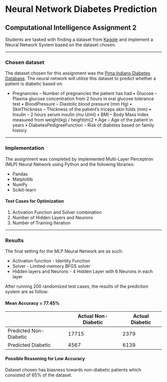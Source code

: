 # Neural Network Diabetes Prediction
## Computational Intelligence Assignment 2
Students are tasked with finding a dataset from [Kaggle](https://www.kaggle.com/) and implement a Neural Network System based on the dataset chosen.

***

### Chosen dataset

The dataset chosen for this assignment was the [Pima Indians Diabetes Database](https://www.kaggle.com/datasets/uciml/pima-indians-diabetes-database).
The neural network will utilize this dataset to predict whether a patient is diabetic based on:
* Pregnancies – Number of pregnancies the
patient has had
• Glucose – Plasma glucose concentration
from 2 hours in oral glucose tolerance test
• BloodPressure – Diastolic blood pressure
(mm Hg)
• SkinThickness – Thickness of the patient’s
triceps skin folds (mm)
• Insulin – 2 hours serum insulin (mu U/ml)
• BMI – Body Mass Index measured from
weight(kg) / height(m)2
• Age – Age of the patient in years
• DiabetesPedigreeFunction – Risk of diabetes
based on family history

---

### Implementation

The assignment was completed by implemented Multi-Layer Perceptron (MLP) Neural Network using Python and the following libraries:
* Pandas
* Matplotlib
* NumPy
* Scikit-learn

#### Test Cases for Optimization
1. Activation Function and Solver combination
2. Number of Hidden Layers and Neurons
3. Number of Training Iteration

---

### Results
The final setting for the MLP Neural Network are as such:
* Activation function - Identity Function
* Solver - Limited-memory BFGS solver
* Hidden layers and Neurons - 4 Hidden Layer with 6 Neurons in each layer

After running 200 randomized test cases, the results of the prediction system are as follow:
#### Mean Accuracy = 77.45%
| |Actual Non-Diabetic| Actual Diabetic|
---|---|---
|Predicted Non-Diabetic|17715|2379|
|Predicted Diabetic|4567|6139|

#### Possible Reasoning for Low Accuracy
Dataset chosen has biasness towards non-diabetic patients which consisted of 65% of the dataset.
